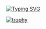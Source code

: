 [![Typing SVG](https://readme-typing-svg.demolab.com?font=Fira+Code&weight=900&size=50&duration=1500&pause=1500&color=F74040D4&background=9CFCFF00&center=true&vCenter=true&width=900&height=150&lines=A+Koala+Lover;A+Python+Writer;A+Testing+Guy)](https://git.io/typing-svg)

[![trophy](https://github-profile-trophy.vercel.app/?username=coderOwk)](https://github.com/ryo-ma/github-profile-trophy)
